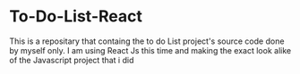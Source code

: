 # To-Do-List-React
This is a repositary that containg the to do List project's source code done by myself only. I am using React Js this time and making the exact look alike of the Javascript project that i did

